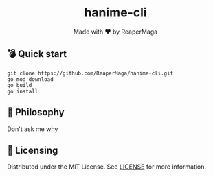 <span align="center">

<h1>hanime-cli </h1>
<p>Made with ❤️ by ReaperMaga</p>

</span>

## 💣 Quick start

```
git clone https://github.com/ReaperMaga/hanime-cli.git
go mod download
go build
go install
```

## 📖 Philosophy

Don't ask me why

## 📜 Licensing

Distributed under the MIT License. See [LICENSE](LICENSE) for more information.